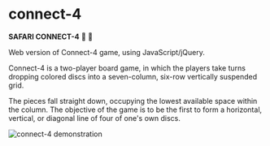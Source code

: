 # connect-4

**SAFARI CONNECT-4** :lion: :zebra:

Web version of Connect-4 game, using JavaScript/jQuery. 

Connect-4 is a two-player board game, in which the players take turns dropping colored discs into a seven-column, six-row vertically suspended grid.

The pieces fall straight down, occupying the lowest available space within the column. The objective of the game is to be the first to form a horizontal, vertical, or diagonal line of four of one's own discs. 



![connect-4 demonstration](images/Connect-4.gif)
